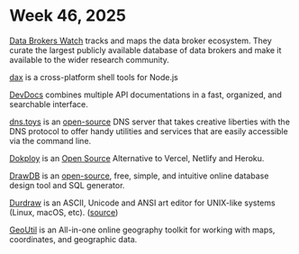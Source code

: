 # Week 46, 2025

[Data Brokers Watch](https://databrokerswatch.org) tracks and maps the data broker ecosystem. They curate the largest publicly available database of data brokers and make it available to the wider research community.

[dax](https://github.com/dsherret/dax) is a cross-platform shell tools for Node.js

[DevDocs](https://devdocs.io) combines multiple API documentations in a fast, organized, and searchable interface.

[dns.toys](https://www.dns.toys) is an [open-source](https://github.com/knadh/dns.toys) DNS server that takes creative liberties with the DNS protocol to offer handy utilities and services that are easily accessible via the command line.

[Dokploy](https://dokploy.com) is an [Open Source](https://github.com/Dokploy/dokploy) Alternative to Vercel, Netlify and Heroku.

[DrawDB](https://drawdb.vercel.app) is an [open-source](), free, simple, and intuitive online database design tool and SQL generator.

[Durdraw](https://durdraw.org) is an ASCII, Unicode and ANSI art editor for UNIX-like systems (Linux, macOS, etc). ([source](https://github.com/cmang/durdraw))

[GeoUtil](https://geoutil.com) is an All-in-one online geography toolkit for working with maps, coordinates, and geographic data.